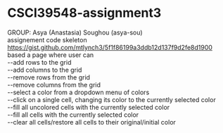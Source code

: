 # CSCI39548-assignment3
GROUP: Asya (Anastasia) Soughou (asya-sou) <br/>
assignement code skeleton https://gist.github.com/mtlynch3/5f1f86199a3ddb12d137f9d2fe8d1900 <br/>
based a page where user can <br/>
--add rows to the grid <br/>
--add columns to the grid <br/>
--remove rows from the grid <br/>
--remove columns from the grid <br/>
--select a color from a dropdown menu of colors <br/>
--click on a single cell, changing its color to the currently selected color <br/>
--fill all uncolored cells with the currently selected color <br/>
--fill all cells with the currently selected color <br/>
--clear all cells/restore all cells to their original/initial color <br/>
